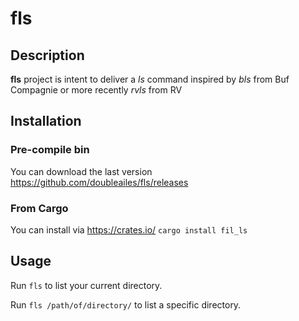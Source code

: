 # fls

## Description

**fls** project is intent to deliver a *ls* command inspired by *bls* from Buf Compagnie or more recently *rvls* from RV

## Installation

### Pre-compile bin

You can download the last version <https://github.com/doubleailes/fls/releases>

### From Cargo

You can install via <https://crates.io/>
`cargo install fil_ls`

## Usage

Run `fls` to list your current directory.

Run `fls /path/of/directory/` to list a specific directory.
